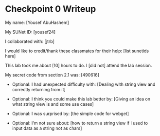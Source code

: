 Checkpoint 0 Writeup
====================

My name: [Yousef AbuHashem]

My SUNet ID: [yousef24]

I collaborated with: [jtrb]

I would like to credit/thank these classmates for their help: [list sunetids here]

This lab took me about [10] hours to do. I [did not] attend the lab session.

My secret code from section 2.1 was: [490616]

- Optional: I had unexpected difficulty with: [Dealing with string view and correctly returning from it]

- Optional: I think you could make this lab better by: [Giving an idea on what string view is and some use cases]

- Optional: I was surprised by: [the simple code for webget]

- Optional: I'm not sure about: [how to return a string view if I used to input data as a string not as chars]